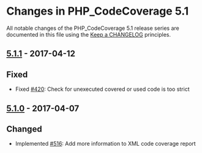 # Changes in PHP_CodeCoverage 5.1

All notable changes of the PHP_CodeCoverage 5.1 release series are documented in this file using the [Keep a CHANGELOG](http://keepachangelog.com/) principles.

## [5.1.1] - 2017-04-12

## Fixed

* Fixed [#420](https://github.com/sebastianbergmann/php-code-coverage/issues/420): Check for unexecuted covered or used code is too strict

## [5.1.0] - 2017-04-07

## Changed

* Implemented [#516](https://github.com/sebastianbergmann/php-code-coverage/pull/516): Add more information to XML code coverage report

[5.1.1]: https://github.com/sebastianbergmann/php-code-coverage/compare/5.1.0...5.1.1
[5.1.0]: https://github.com/sebastianbergmann/php-code-coverage/compare/5.0...5.1.0

